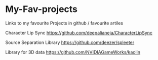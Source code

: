 # My-Fav-projects
Links to my favourite Projects in github / favourite artiles 

Character Lip Sync
https://github.com/deepalianeja/CharacterLipSync

Source Separation  Library
https://github.com/deezer/spleeter

Library for 3D data
https://github.com/NVIDIAGameWorks/kaolin

